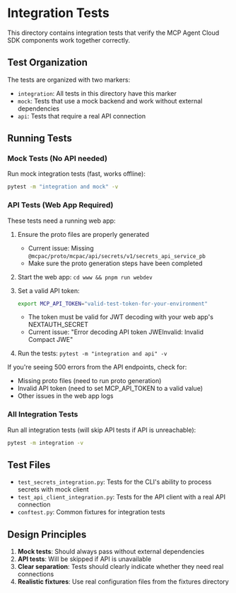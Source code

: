 # Integration Tests

This directory contains integration tests that verify the MCP Agent Cloud SDK components work together correctly.

## Test Organization

The tests are organized with two markers:

- `integration`: All tests in this directory have this marker
- `mock`: Tests that use a mock backend and work without external dependencies
- `api`: Tests that require a real API connection

## Running Tests

### Mock Tests (No API needed)

Run mock integration tests (fast, works offline):

```bash
pytest -m "integration and mock" -v
```

### API Tests (Web App Required)

These tests need a running web app:

1. Ensure the proto files are properly generated
   - Current issue: Missing `@mcpac/proto/mcpac/api/secrets/v1/secrets_api_service_pb`
   - Make sure the proto generation steps have been completed

2. Start the web app: `cd www && pnpm run webdev`

3. Set a valid API token:
   ```bash
   export MCP_API_TOKEN="valid-test-token-for-your-environment"
   ```
   - The token must be valid for JWT decoding with your web app's NEXTAUTH_SECRET
   - Current issue: "Error decoding API token JWEInvalid: Invalid Compact JWE"

4. Run the tests: `pytest -m "integration and api" -v`

If you're seeing 500 errors from the API endpoints, check for:
- Missing proto files (need to run proto generation)
- Invalid API token (need to set MCP_API_TOKEN to a valid value)
- Other issues in the web app logs

### All Integration Tests

Run all integration tests (will skip API tests if API is unreachable):

```bash
pytest -m integration -v
```

## Test Files

- `test_secrets_integration.py`: Tests for the CLI's ability to process secrets with mock client
- `test_api_client_integration.py`: Tests for the API client with a real API connection
- `conftest.py`: Common fixtures for integration tests

## Design Principles

1. **Mock tests**: Should always pass without external dependencies
2. **API tests**: Will be skipped if API is unavailable
3. **Clear separation**: Tests should clearly indicate whether they need real connections
4. **Realistic fixtures**: Use real configuration files from the fixtures directory